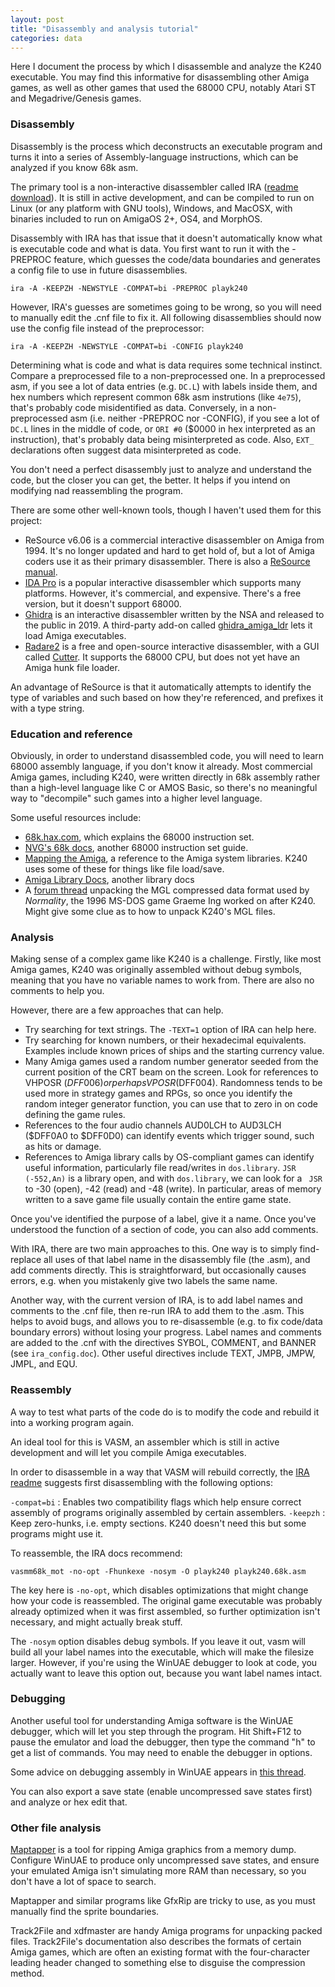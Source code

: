 ```yaml
---
layout: post
title: "Disassembly and analysis tutorial"
categories: data
---
```


Here I document the process by which I disassemble and analyze the K240
executable. You may find this informative for disassembling other Amiga games,
as well as other games that used the 68000 CPU, notably Atari ST and
Megadrive/Genesis games.

### Disassembly

Disassembly is the process which deconstructs an executable program and turns it
into a series of Assembly-language instructions, which can be analyzed if you
know 68k asm.

The primary tool is a non-interactive disassembler called IRA
([readme](https://ftp.uni-erlangen.de/aminet/dev/asm/ira.readme)
[download](https://ftp.uni-erlangen.de/aminet/dev/asm/ira.readme)).
It is still in active development, and can be compiled to run on Linux (or any
platform with GNU tools), Windows, and MacOSX, with binaries included to run on
AmigaOS 2+, OS4, and MorphOS.

Disassembly with IRA has that issue that it doesn't automatically know what is
executable code and what is data. You first want to run it with the -PREPROC
feature, which guesses the code/data boundaries and generates a config file to
use in future disassemblies.

    ira -A -KEEPZH -NEWSTYLE -COMPAT=bi -PREPROC playk240

However, IRA's guesses are sometimes going to be wrong, so you will need to
manually edit the .cnf file to fix it. All following disassemblies should now
use the config file instead of the preprocessor:

    ira -A -KEEPZH -NEWSTYLE -COMPAT=bi -CONFIG playk240

Determining what is code and what is data requires some technical instinct.
Compare a preprocessed file to a non-preprocessed one. In a preprocessed asm, if
you see a lot of data entries (e.g. `DC.L`) with labels inside them, and hex
numbers which represent common 68k asm instrutions (like `4e75`), that's
probably code misidentified as data. Conversely, in a non-preprocessed asm
(i.e. neither -PREPROC nor -CONFIG), if you see a lot of `DC.L` lines in the
middle of code, or `ORI #0` ($0000 in hex interpreted as an instruction), that's
probably data being misinterpreted as code. Also, `EXT_` declarations often
suggest data misinterpreted as code.

You don't need a perfect disassembly just to analyze and understand the code,
but the closer you can get, the better. It helps if you intend on modifying nad
reassembling the program.

There are some other well-known tools, though I haven't used them for this
project:

- ReSource v6.06 is a commercial interactive disassembler on Amiga from 1994.
  It's no longer updated and hard to get hold of, but a lot of Amiga coders use
  it as their primary disassembler. There is also a
  [ReSource manual](https://stingray.untergrund.net/resource/RESOURCE.pdf).
- [IDA Pro](https://www.hex-rays.com/products/ida/) is a popular interactive
  disassembler which supports many platforms. However, it's commercial, and
  expensive. There's a free version, but it doesn't support 68000.
- [Ghidra](https://ghidra-sre.org/) is an interactive disassembler written by
  the NSA and released to the public in 2019. A third-party add-on called
  [ghidra_amiga_ldr](https://github.com/lab313ru/ghidra_amiga_ldr)
  lets it load Amiga executables.
- [Radare2](https://www.radare.org/r/) is a free and open-source interactive
  disassembler, with a GUI called [Cutter](https://cutter.re/). It supports
  the 68000 CPU, but does not yet have an Amiga hunk file loader.

An advantage of ReSource is that it automatically attempts to identify the type
of variables and such based on how they're referenced, and prefixes it with a
type string.

### Education and reference

Obviously, in order to understand disassembled code, you will need to learn
68000 assembly language, if you don't know it already. Most commercial Amiga
games, including K240, were written directly in 68k assembly rather than a
high-level language like C or AMOS Basic, so there's no meaningful way to
"decompile" such games into a higher level language.

Some useful resources include:

- [68k.hax.com](http://68k.hax.com/), which explains the 68000 instruction set.
- [NVG's 68k docs](https://oldwww.nvg.ntnu.no/amiga/MC680x0_Sections/alphabetical.HTML),
  another 68000 instruction set guide.
- [Mapping the Amiga](https://textfiles.meulie.net/programming/AMIGA/mapamiga.txt),
  a reference to the Amiga system libraries. K240 uses some of these for things
  like file load/save.
- [Amiga Library Docs](https://amigadev.elowar.com/read/ADCD_2.1/Libraries_Manual_guide/node0000.html),
  another library docs
- A [forum thread](https://saltworld.net/forums/topic/12496-unravelling-the-secrets-of-normality-1996/)
  unpacking the MGL compressed data format used by _Normality_, the 1996 MS-DOS
  game Graeme Ing worked on after K240. Might give some clue as to how to unpack
  K240's MGL files.

### Analysis

Making sense of a complex game like K240 is a challenge. Firstly, like most
Amiga games, K240 was originally assembled without debug symbols, meaning that
you have no variable names to work from. There are also no comments to help you.

However, there are a few approaches that can help.

- Try searching for text strings. The `-TEXT=1` option of IRA can help here.
- Try searching for known numbers, or their hexadecimal equivalents. Examples
  include known prices of ships and the starting currency value.
- Many Amiga games used a random number generator seeded from the current
  position of the CRT beam on the screen. Look for references to VHPOSR
  ($DFF006) or perhaps VPOSR ($DFF004). Randomness tends to be used more in
  strategy games and RPGs, so once you identify the random integer generator
  function, you can use that to zero in on code defining the game rules.
- References to the four audio channels AUD0LCH to AUD3LCH ($DFF0A0 to $DFF0D0)
  can identify events which trigger sound, such as hits or damage.
- References to Amiga library calls by OS-compliant games can identify useful
  information, particularly file read/writes in `dos.library`. `JSR (-552,An)`
  is a library open, and with `dos.library`, we can look for a ` JSR` to -30
  (open), -42 (read) and -48 (write). In particular, areas of memory written to
  a save game file usually contain the entire game state.

Once you've identified the purpose of a label, give it a name. Once you've
understood the function of a section of code, you can also add comments.

With IRA, there are two main approaches to this. One way is to simply
find-replace all uses of that label name in the disassembly file (the .asm), and
add comments directly. This is straightforward, but occasionally causes errors,
e.g. when you mistakenly give two labels the same name.

Another way, with the current version of IRA, is to add label names and comments
to the .cnf file, then re-run IRA to add them to the .asm. This helps to avoid
bugs, and allows you to re-disassemble (e.g. to fix code/data boundary errors)
without losing your progress. Label names and comments are added to the .cnf
with the directives SYBOL, COMMENT, and BANNER (see `ira_config.doc`). Other
useful directives include TEXT, JMPB, JMPW, JMPL, and EQU.

### Reassembly

A way to test what parts of the code do is to modify the code and rebuild it
into a working program again.

An ideal tool for this is VASM, an assembler which is still in active
development and will let you compile Amiga executables.

In order to disassemble in a way that VASM will rebuild correctly, the
[IRA readme](https://ftp.uni-erlangen.de/aminet/dev/asm/ira.readme)
suggests first disassembling with the following options:

`-compat=bi`
: Enables two compatibility flags which help ensure correct assembly of programs
originally assembled by certain assemblers.
`-keepzh`
: Keep zero-hunks, i.e. empty sections. K240 doesn't need this but some programs
might use it.

To reassemble, the IRA docs recommend:

    vasmm68k_mot -no-opt -Fhunkexe -nosym -O playk240 playk240.68k.asm

The key here is `-no-opt`, which disables optimizations that might change how
your code is reassembled. The original game executable was probably already
optimized when it was first assembled, so further optimization isn't necessary,
and might actually break stuff.

The `-nosym` option disables debug symbols. If you leave it out, vasm will build
all your label names into the executable, which will make the filesize larger.
However, if you're using the WinUAE debugger to look at code, you actually want
to leave this option out, because you want label names intact.

### Debugging

Another useful tool for understanding Amiga software is the WinUAE debugger,
which will let you step through the program. Hit Shift+F12 to pause the emulator
and load the debugger, then type the command "h" to get a list of commands.
You may need to enable the debugger in options.

Some advice on debugging assembly in WinUAE appears in
[this thread](https://eab.abime.net/showthread.php?t=70007).

You can also export a save state (enable uncompressed save states first) and
analyze or hex edit that.

### Other file analysis

[Maptapper](https://codetapper.com/amiga/maptapper/) is a tool for ripping Amiga
graphics from a memory dump. Configure WinUAE to produce only uncompressed save
states, and ensure your emulated Amiga isn't simulating more RAM than necessary,
so you don't have a lot of space to search.

Maptapper and similar programs like GfxRip are tricky to use, as you must
manually find the sprite boundaries.

Track2File and xdfmaster are handy Amiga programs for unpacking packed files.
Track2File's documentation also describes the formats of certain Amiga games,
which are often an existing format with the four-character leading header
changed to something else to disguise the compression method.
